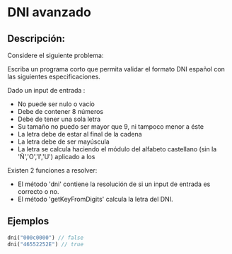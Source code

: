 # DNI avanzado

## Descripción:

Considere el siguiente problema:

Escriba un programa corto que permita validar el formato DNI español con las siguientes 
especificaciones.

Dado un input de entrada :

* 	No puede ser nulo o vacío
*	Debe de contener 8 números 
*	Debe de tener una sola letra
* 	Su tamaño no puedo ser mayor que 9, ni tampoco menor a éste
*	La letra debe de estar al final de la cadena
*	La letra debe de ser mayúscula
*	La letra se calcula haciendo el módulo del alfabeto castellano (sin la 'Ñ','O','I','U') aplicado a los

Existen 2 funciones a resolver:

*   El método 'dni' contiene la resolución de si un input de entrada es correcto o no.
*   El método 'getKeyFromDigits' calcula la letra del DNI.

## Ejemplos

```php
dni("000c0000") // false
dni("46552252E") // true
```